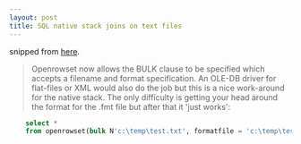 ```yaml
---
layout: post
title: SQL native stack joins on text files
---
```


snipped from [here](http://blogs.msdn.com/ashvinis/archive/2005/10/24/484274.aspx).

> Openrowset now allows the BULK clause to be specified which accepts a filename and format specification. An OLE-DB driver for flat-files or XML would also do the job but this is a nice work-around for the native stack. The only difficulty is getting your head around the format for the .fmt file but after that it 'just works':

``` SQL
    select * 
    from openrowset(bulk N'c:\temp\test.txt', formatfile = 'c:\temp\test.fmt') as x
```
